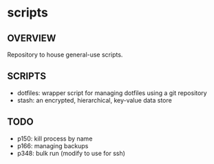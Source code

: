 # scripts
## OVERVIEW
Repository to house general-use scripts.

## SCRIPTS
- dotfiles: wrapper script for managing dotfiles using a git repository
- stash: an encrypted, hierarchical, key-value data store

## TODO
- p150: kill process by name
- p166: managing backups
- p348: bulk run (modify to use for ssh)
